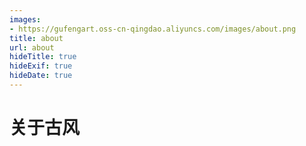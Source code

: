 ```yaml
---
images:
- https://gufengart.oss-cn-qingdao.aliyuncs.com/images/about.png
title: about
url: about
hideTitle: true
hideExif: true
hideDate: true
---
```


# 关于古风

